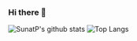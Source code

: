 ### Hi there 👋

![SunatP's github stats](https://github-readme-stats.vercel.app/api?username=SunatP&show_icons=true&theme=vue-dark)
![Top Langs](https://github-readme-stats.vercel.app/api/top-langs/?username=SunatP&layout=compact&theme=vue-dark)
<!--
**SunatP/sunatp** is a ✨ _special_ ✨ repository because its `README.md` (this file) appears on your GitHub profile.

Here are some ideas to get you started:

- 🔭 I’m currently working on ...
- 🌱 I’m currently learning ...
- 👯 I’m looking to collaborate on ...
- 🤔 I’m looking for help with ...
- 💬 Ask me about ...
- 📫 How to reach me: ...
- 😄 Pronouns: ...
- ⚡ Fun fact: ...
-->
